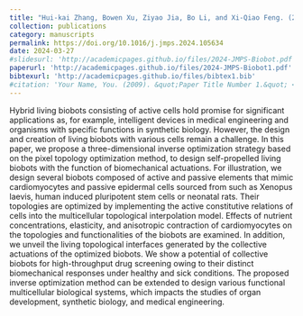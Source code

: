 ```yaml
---
title: "Hui-kai Zhang, Bowen Xu, Ziyao Jia, Bo Li, and Xi-Qiao Feng. (2024) Inverse design of three-dimensional multicellular biobots with target functions. Journal of the Mechanics and Physics of Solids 187:105634"
collection: publications
category: manuscripts
permalink: https://doi.org/10.1016/j.jmps.2024.105634
date: 2024-03-27
#slidesurl: 'http://academicpages.github.io/files/2024-JMPS-Biobot.pdf'
paperurl: 'http://academicpages.github.io/files/2024-JMPS-Biobot1.pdf'
bibtexurl: 'http://academicpages.github.io/files/bibtex1.bib'
#citation: 'Your Name, You. (2009). &quot;Paper Title Number 1.&quot; <i>Journal 1</i>. 1(1).'
---
```

Hybrid living biobots consisting of active cells hold promise for significant applications as, for example, intelligent devices in medical engineering and organisms with specific functions in synthetic biology. However, the design and creation of living biobots with various cells remain a challenge. In this paper, we propose a three-dimensional inverse optimization strategy based on the pixel topology optimization method, to design self-propelled living biobots with the function of biomechanical actuations. For illustration, we design several biobots composed of active and passive elements that mimic cardiomyocytes and passive epidermal cells sourced from such as Xenopus laevis, human induced pluripotent stem cells or neonatal rats. Their topologies are optimized by implementing the active constitutive relations of cells into the multicellular topological interpolation model. Effects of nutrient concentrations, elasticity, and anisotropic contraction of cardiomyocytes on the topologies and functionalities of the biobots are examined. In addition, we unveil the living topological interfaces generated by the collective actuations of the optimized biobots. We show a potential of collective biobots for high-throughput drug screening owing to their distinct biomechanical responses under healthy and sick conditions. The proposed inverse optimization method can be extended to design various functional multicellular biological systems, which impacts the studies of organ development, synthetic biology, and medical engineering.
